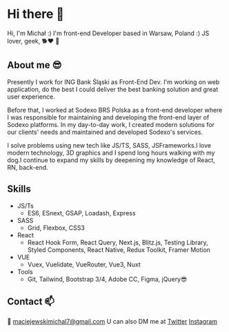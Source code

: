 # Hi there 👋
Hi, I'm Michał :) I'm front-end Developer based in Warsaw, Poland :) JS lover, geek, 🐕❤ 🤣


## About me 😎

Presently I work for ING Bank Śląski as Front-End Dev. I'm working on web application, do the best I could deliver the best banking solution and great user experience.

Before that, I worked at Sodexo BRS Polska as a front-end developer where I was responsible for maintaining and developing the front-end layer of Sodexo platforms. In my day-to-day work, I created modern solutions for our clients' needs and maintained and developed Sodexo's services.

I solve problems using new tech like JS/TS, SASS, JSFrameworks.I love modern technology, 3D graphics and I spend long hours walking with my dog.I continue to expand my skills by deepening my knowledge of React, RN, back-end.

## Skills
- JS/Ts 
  - ES6, ESnext, GSAP, Loadash, Express
- SASS 
  - Grid, Flexbox, CSS3
- React 
  - React Hook Form, React Query, Next.js, Blitz.js, Testing Library, Styled Components, React Native, Redux Toolkit, Framer Motion
- VUE 
  - Vuex, Vuelidate, VueRouter, Vue3, Nuxt
- Tools
  - Git, Tailwind, Bootstrap 3/4, Adobe CC, Figma, jQuery😎


## Contact 📫

📧 maciejewskimichal7@gmail.com
U can also DM me at 
[Twitter](https://twitter.com/maciejka77)
[Instagram](https://www.instagram.com/maciejewskimichal7/)

<!--
**maciejka7/maciejka7** is a ✨ _special_ ✨ repository because its `README.md` (this file) appears on your GitHub profile.

Here are some ideas to get you started:

- 🔭 I’m currently working on ...
- 🌱 I’m currently learning ...
- 👯 I’m looking to collaborate on ...
- 🤔 I’m looking for help with ...
- 💬 Ask me about ...
- 📫 How to reach me: ...
- 😄 Pronouns: ...
- ⚡ Fun fact: ...
-->
